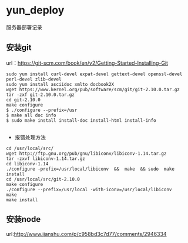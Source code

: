 # yun_deploy
服务器部署记录

## 安装git

url：https://git-scm.com/book/en/v2/Getting-Started-Installing-Git

```
sudo yum install curl-devel expat-devel gettext-devel openssl-devel perl-devel zlib-devel
sudo yum install asciidoc xmlto docbook2X
wget https://www.kernel.org/pub/software/scm/git/git-2.10.0.tar.gz
tar -zxf git-2.10.0.tar.gz
cd git-2.10.0
make configure
$ ./configure --prefix=/usr
$ make all doc info
$ sudo make install install-doc install-html install-info


```

- 报错处理方法

```
cd /usr/local/src/
wget http://ftp.gnu.org/pub/gnu/libiconv/libiconv-1.14.tar.gz
tar -zxvf libiconv-1.14.tar.gz
cd libiconv-1.14
./configure -prefix=/usr/local/libiconv  &&  make  && sudo  make install
cd /usr/local/src/git-2.10.0
make configure
./configure --prefix=/usr/local -with-iconv=/usr/local/libiconv
make
make install
```
## 安装node

url:http://www.jianshu.com/p/c958bd3c7d77/comments/2946334
